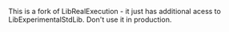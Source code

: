 This is a fork of LibRealExecution - it just has additional acess to LibExperimentalStdLib.
Don't use it in production.